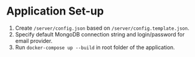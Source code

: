# Application Set-up
1. Create `/server/config.json` based on `/server/config.template.json`. 
2. Specify default MongoDB connection string and login/password for email provider.
3. Run `docker-compose up --build` in root folder of the application.
